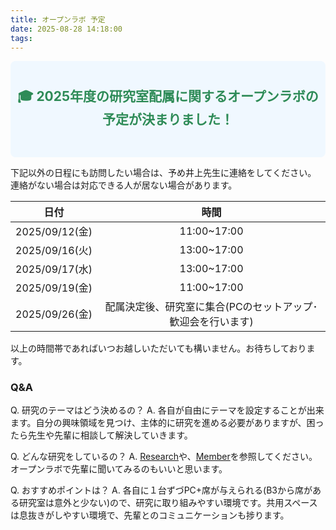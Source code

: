 ```yaml
---
title: オープンラボ 予定
date: 2025-08-28 14:18:00
tags:
---
```


<div style="background-color: #f0f8ff; padding: 10px 10px 30px 10px; border-radius: 8px; text-align: center;">
  <h2 style="color: #2e8b57;">🎓 2025年度の研究室配属に関するオープンラボの予定が決まりました！</h2>  
</div>


下記以外の日程にも訪問したい場合は、予め井上先生に連絡をしてください。
連絡がない場合は対応できる人が居ない場合があります。


|日付|時間|
|:-:|:-:|
|2025/09/12(金)|11:00~17:00|
|2025/09/16(火)|13:00~17:00|
|2025/09/17(水)|13:00~17:00|
|2025/09/19(金)|11:00~17:00|
|2025/09/26(金)|配属決定後、研究室に集合(PCのセットアップ･歓迎会を行います)|


以上の時間帯であればいつお越しいただいても構いません。お待ちしております。


### Q&A
Q. 研究のテーマはどう決めるの？
A. 各自が自由にテーマを設定することが出来ます。自分の興味領域を見つけ、主体的に研究を進める必要がありますが、困ったら先生や先輩に相談して解決していきます。

Q. どんな研究をしているの？
A. [Research](../research)や、[Member](../member)を参照してください。オープンラボで先輩に聞いてみるのもいいと思います。

Q. おすすめポイントは？
A. 各自に１台ずづPC+席が与えられる(B3から席がある研究室は意外と少ない)ので、研究に取り組みやすい環境です。共用スペースは息抜きがしやすい環境で、先輩とのコミュニケーションも捗ります。